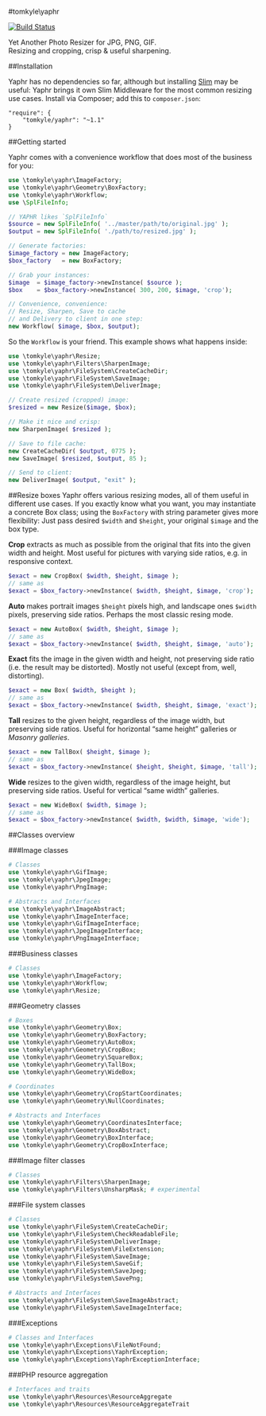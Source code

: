#tomkyle\yaphr

[![Build Status](https://travis-ci.org/tomkyle/yaphr.svg?branch=master)](https://travis-ci.org/tomkyle/yaphr)

Yet Another Photo Resizer for JPG, PNG, GIF.  
Resizing and cropping, crisp & useful sharpening.


##Installation

Yaphr has no dependencies so far, although but installing [Slim](https://github.com/codeguy/Slim) may be useful: Yaphr brings it own Slim Middleware for the most common resizing use cases. Install via Composer; add this to `composer.json`:

```
"require": {
	"tomkyle/yaphr": "~1.1"
}
```

##Getting started

Yaphr comes with a convenience workflow that does most of the business for you:

```php
use \tomkyle\yaphr\ImageFactory;
use \tomkyle\yaphr\Geometry\BoxFactory;
use \tomkyle\yaphr\Workflow;
use \SplFileInfo;

// YAPHR likes `SplFileInfo`
$source = new SplFileInfo( '../master/path/to/original.jpg' );
$output = new SplFileInfo( './path/to/resized.jpg' );

// Generate factories:
$image_factory = new ImageFactory;
$box_factory   = new BoxFactory;

// Grab your instances:
$image  = $image_factory->newInstance( $source );
$box    = $box_factory->newInstance( 300, 200, $image, 'crop');

// Convenience, convenience:
// Resize, Sharpen, Save to cache 
// and Delivery to client in one step:
new Workflow( $image, $box, $output);
```

So the `Workflow` is your friend. This example shows what happens inside:

```php
use \tomkyle\yaphr\Resize;
use \tomkyle\yaphr\Filters\SharpenImage;
use \tomkyle\yaphr\FileSystem\CreateCacheDir;
use \tomkyle\yaphr\FileSystem\SaveImage;
use \tomkyle\yaphr\FileSystem\DeliverImage;

// Create resized (cropped) image:
$resized = new Resize($image, $box);

// Make it nice and crisp:
new SharpenImage( $resized );

// Save to file cache:
new CreateCacheDir( $output, 0775 );
new SaveImage( $resized, $output, 85 );

// Send to client:
new DeliverImage( $output, "exit" );
```




##Resize boxes
Yaphr offers various resizing modes, all of them useful in different use cases. If you exactly know what you want, you may instantiate a concrete Box class; using the `BoxFactory` with string parameter gives more flexibility: Just pass desired `$width` and `$height`, your original `$image` and the box type.

**Crop** extracts as much as possible from the original that fits into the given width and height. Most useful for pictures with varying side ratios, e.g. in responsive context.
```php
$exact = new CropBox( $width, $height, $image );
// same as
$exact = $box_factory->newInstance( $width, $height, $image, 'crop');
```

**Auto** makes portrait images `$height` pixels high, and landscape ones `$width` pixels, preserving side ratios. Perhaps the most classic resing mode.
```php
$exact = new AutoBox( $width, $height, $image );
// same as
$exact = $box_factory->newInstance( $width, $height, $image, 'auto');
```

**Exact** fits the image in the given width and height, not preserving side ratio (i.e. the result may be distorted). Mostly not useful (except from, well, distorting).
```php
$exact = new Box( $width, $height );
// same as
$exact = $box_factory->newInstance( $width, $height, $image, 'exact');
```

**Tall** resizes to the given height, regardless of the image width, but preserving side ratios. Useful for horizontal “same height” galleries or *Masonry galleries*.
```php
$exact = new TallBox( $height, $image );
// same as
$exact = $box_factory->newInstance( $height, $height, $image, 'tall');
```

**Wide** resizes to the given width, regardless of the image height, but preserving side ratios. Useful for vertical “same width” galleries.
```php
$exact = new WideBox( $width, $image );
// same as
$exact = $box_factory->newInstance( $width, $width, $image, 'wide');
```




##Classes overview

###Image classes

```php
# Classes
use \tomkyle\yaphr\GifImage;
use \tomkyle\yaphr\JpegImage;
use \tomkyle\yaphr\PngImage;

# Abstracts and Interfaces
use \tomkyle\yaphr\ImageAbstract;
use \tomkyle\yaphr\ImageInterface;
use \tomkyle\yaphr\GifImageInterface;
use \tomkyle\yaphr\JpegImageInterface;
use \tomkyle\yaphr\PngImageInterface;
```

###Business classes

```php
# Classes
use \tomkyle\yaphr\ImageFactory;
use \tomkyle\yaphr\Workflow;
use \tomkyle\yaphr\Resize;
```



###Geometry classes

```php
# Boxes
use \tomkyle\yaphr\Geometry\Box;
use \tomkyle\yaphr\Geometry\BoxFactory;
use \tomkyle\yaphr\Geometry\AutoBox;
use \tomkyle\yaphr\Geometry\CropBox;
use \tomkyle\yaphr\Geometry\SquareBox;
use \tomkyle\yaphr\Geometry\TallBox;
use \tomkyle\yaphr\Geometry\WideBox;

# Coordinates
use \tomkyle\yaphr\Geometry\CropStartCoordinates;
use \tomkyle\yaphr\Geometry\NullCoordinates;

# Abstracts and Interfaces
use \tomkyle\yaphr\Geometry\CoordinatesInterface;
use \tomkyle\yaphr\Geometry\BoxAbstract;
use \tomkyle\yaphr\Geometry\BoxInterface;
use \tomkyle\yaphr\Geometry\CropBoxInterface;
```

###Image filter classes
```php
# Classes
use \tomkyle\yaphr\Filters\SharpenImage;
use \tomkyle\yaphr\Filters\UnsharpMask; # experimental
```


###File system classes

```php
# Classes
use \tomkyle\yaphr\FileSystem\CreateCacheDir;
use \tomkyle\yaphr\FileSystem\CheckReadableFile;
use \tomkyle\yaphr\FileSystem\DeliverImage;
use \tomkyle\yaphr\FileSystem\FileExtension;
use \tomkyle\yaphr\FileSystem\SaveImage;
use \tomkyle\yaphr\FileSystem\SaveGif;
use \tomkyle\yaphr\FileSystem\SaveJpeg;
use \tomkyle\yaphr\FileSystem\SavePng;

# Abstracts and Interfaces
use \tomkyle\yaphr\FileSystem\SaveImageAbstract;
use \tomkyle\yaphr\FileSystem\SaveImageInterface;
```

###Exceptions

```php
# Classes and Interfaces
use \tomkyle\yaphr\Exceptions\FileNotFound;
use \tomkyle\yaphr\Exceptions\YaphrException;
use \tomkyle\yaphr\Exceptions\YaphrExceptionInterface;
```

###PHP resource aggregation

```php
# Interfaces and traits
use \tomkyle\yaphr\Resources\ResourceAggregateuse \tomkyle\yaphr\Resources\ResourceAggregateTrait
```


